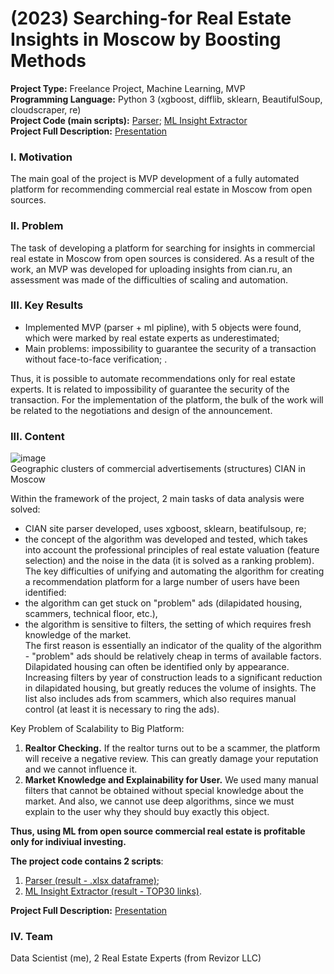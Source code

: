 # (2023) Searching-for Real Estate Insights in Moscow by Boosting Methods
**Project Type:**  Freelance Project, Machine Learning, MVP  
**Programming Language:** Python 3 (xgboost, difflib, sklearn, BeautifulSoup, cloudscraper, re)  
**Project Сode (main scripts):** [Parser](https://github.com/ResearchMachine/commercial-project-ml-mvp-insight-in-real-estate-moscow/blob/main/preprocessing/run_preprocessing.ipynb); [ML Insight Extractor](https://github.com/ResearchMachine/commercial-project-ml-mvp-insight-in-real-estate-moscow/blob/main/modeling/run_modeling.ipynb)   
**Project Full Description:** [Presentation](https://github.com/ResearchMachine/commercial-project-ml-mvp-insight-in-real-estate-moscow/blob/main/EN.pdf)

### I. Motivation
The main goal of the project is MVP development of a fully automated platform for recommending commercial real estate in Moscow from open sources.  




### II. Problem
The task of developing a platform for searching for insights in commercial real estate in Moscow from open sources is considered. As a result of the work, an MVP was developed for uploading insights from cian.ru, an assessment was made of the difficulties of scaling and automation.

### III. Key Results 
* Implemented MVP (parser + ml pipline), with 5 objects were found, which were marked by real estate experts as underestimated;
* Main problems: impossibility to guarantee the security of a transaction without face-to-face verification; .


Thus, it is possible to automate recommendations only for real estate experts. It is related to impossibility of guarantee the security of the transaction. For the implementation of the platform, the bulk of the work will be related to the negotiations and design of the announcement.

### III. Content

![image](https://github.com/ResearchMachine/commercial-project-ml-mvp-insight-in-real-estate-moscow/assets/70639823/67974aa5-54b5-41b3-a3f4-8258d3fea1e1)  
Geographic clusters of commercial advertisements (structures) CIAN in Moscow

Within the framework of the project, 2 main tasks of data analysis were solved:
* CIAN site parser developed, uses xgboost, sklearn, beatifulsoup, re;   
* the concept of the algorithm was developed and tested, which takes into account the professional principles of real estate valuation (feature selection) and the noise in the data (it is solved as a ranking problem).  
The key difficulties of unifying and automating the algorithm for creating a recommendation platform for a large number of users have been identified:
* the algorithm can get stuck on "problem" ads (dilapidated housing, scammers, technical floor, etc.),  
* the algorithm is sensitive to filters, the setting of which requires fresh knowledge of the market.  
The first reason is essentially an indicator of the quality of the algorithm - "problem" ads should be relatively cheap in terms of available factors. Dilapidated housing can often be identified only by appearance. Increasing filters by year of construction leads to a significant reduction in dilapidated housing, but greatly reduces the volume of insights. The list also includes ads from scammers, which also requires manual control (at least it is necessary to ring the ads).


Key Problem of Scalability to Big Platform: 
1. **Realtor Checking.** If the realtor turns out to be a scammer, the platform will receive a negative review. This can greatly damage your reputation and we cannot influence it.  
2. **Market Knowledge and Explainability for User.** We used many manual filters that cannot be obtained without special knowledge about the market. And also, we cannot use deep algorithms, since we must explain to the user why they should buy exactly this object.


**Thus, using ML from open source commercial real estate is profitable only for indiviual investing.**


**The project code contains 2 scripts**:
1. [Parser (result - .xlsx dataframe)](https://github.com/ResearchMachine/commercial-project-ml-mvp-insight-in-real-estate-moscow/blob/main/preprocessing/run_preprocessing.ipynb);  
2. [ML Insight Extractor (result - TOP30 links)](https://github.com/ResearchMachine/commercial-project-ml-mvp-insight-in-real-estate-moscow/blob/main/modeling/run_modeling.ipynb).

**Project Full Description:** [Presentation](https://github.com/ResearchMachine/commercial-project-ml-mvp-insight-in-real-estate-moscow/blob/main/EN.pdf)

### IV. Team
Data Scientist (me), 2 Real Estate Experts (from Revizor LLC)
